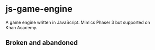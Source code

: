 # js-game-engine
A game engine written in JavaScript. Mimics Phaser 3 but supported on Khan Academy.

## Broken and abandoned
